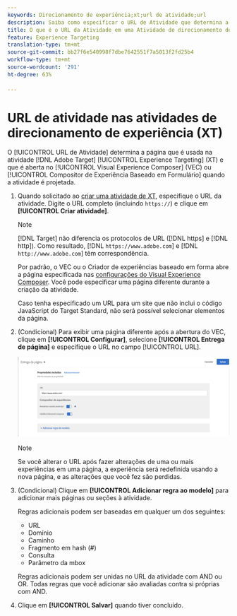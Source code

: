 ```yaml
---
keywords: Direcionamento de experiência;xt;url de atividade;url
description: Saiba como especificar o URL de Atividade que determina a página que é usada no teste e que é aberta quando a atividade de direcionamento de experiência é projetada com o Adobe Target.
title: O que é o URL da Atividade em uma Atividade de direcionamento de experiência (XT)?
feature: Experience Targeting
translation-type: tm+mt
source-git-commit: bb27f6e540998f7dbe7642551f7a5013f2fd25b4
workflow-type: tm+mt
source-wordcount: '291'
ht-degree: 63%

---
```



# URL de atividade nas atividades de direcionamento de experiência (XT)

O [!UICONTROL URL de Atividade] determina a página que é usada na atividade [!DNL Adobe Target] [!UICONTROL Experience Targeting] (XT) e que é aberta no [!UICONTROL Visual Experience Composer] (VEC) ou [!UICONTROL Compositor de Experiência Baseado em Formulário] quando a atividade é projetada.

1. Quando solicitado ao [criar uma atividade de XT](/help/c-activities/t-experience-target/t-xt-create/xt-create.md), especifique o URL da atividade. Digite o URL completo (incluindo `https://`) e clique em **[!UICONTROL Criar atividade]**.

   >[!NOTE]
   >
   >[!DNL Target] não diferencia os protocolos de URL ([!DNL https] e [!DNL http]). Como resultado, [!DNL `https://www.adobe.com`] e [!DNL `http://www.adobe.com`] têm correspondência.
   >
   >Por padrão, o VEC ou o Criador de experiências baseado em forma abre a página especificada nas [configurações do Visual Experience Composer](/help/administrating-target/visual-experience-composer-set-up.md). Você pode especificar uma página diferente durante a criação da atividade.
   >
   >Caso tenha especificado um URL para um site que não inclui o código JavaScript do Target Standard, não será possível selecionar elementos da página.

1. (Condicional) Para exibir uma página diferente após a abertura do VEC, clique em **[!UICONTROL Configurar]**, selecione **[!UICONTROL Entrega de página]** e especifique o URL no campo [!UICONTROL URL].

   ![Caixa de diálogo Entrega de página](/help/c-activities/t-experience-target/t-xt-create/assets/url-config-new.png)

   >[!NOTE]
   >
   >Se você alterar o URL após fazer alterações de uma ou mais experiências em uma página, a experiência será redefinida usando a nova página, e as alterações que você fez são perdidas.

1. (Condicional) Clique em **[!UICONTROL Adicionar regra ao modelo]** para adicionar mais páginas ou seções à atividade.

   Regras adicionais podem ser baseadas em qualquer um dos seguintes:

   * URL
   * Domínio
   * Caminho
   * Fragmento em hash (#)
   * Consulta
   * Parâmetro da mbox

   Regras adicionais podem ser unidas no URL da atividade com AND ou OR. Todas regras que você adicionar são avaliadas contra si próprias com AND.

1. Clique em **[!UICONTROL Salvar]** quando tiver concluído.